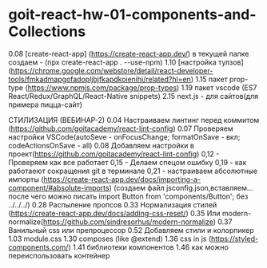 # goit-react-hw-01-components-and-Collections

0.08 [create-react-app] (https://create-react-app.dev/) в текущей папке
создаем - (npx create-react-app . --use-npm) 1.10 [настройка тулзов]
(https://chrome.google.com/webstore/detail/react-developer-tools/fmkadmapgofadopljbjfkapdkoienihi/related?hl=en)
1.15 пакет prop-type (https://www.npmjs.com/package/prop-types) 1.19 пакет
vscode (ES7 React/Redux/GraphQL/React-Native snippets) 2.15 next.js - для
сайтов(для примера пицца-сайт)

CТИЛИЗАЦИЯ (ВЕБИНАР-2) 0.04 Настраиваем линтинг перед коммитом
(https://github.com/goitacademy/react-lint-config) 0.07 Проверяем настройки
VSCode(autoSeve - onFocusChange; formatOnSave - вкл; codeActionsOnSave - all)
0.08 Добавляем настройки в
проект(https://github.com/goitacademy/react-lint-config) 0,12 - Проверяем как
все работает 0,15 - Делаем спецом ошибку 0,19 - как работаеют сокращения git в
терминале 0,21 - настраиваем абсолютные импорты
(https://create-react-app.dev/docs/importing-a-component/#absolute-imports)
(создаем файл jsconfig.json,вставляем... после чего можно писать import Button
from 'components/Button'; без ../../../) 0.28 Распыление пропсов 0.33
Нормализация стилей (https://create-react-app.dev/docs/adding-css-reset/) 0.35
Или modern-normalize(https://github.com/sindresorhus/modern-normalize) 0.37
Ванильный css или препроцессор 0.52 Добавляем стили и колорпикер 1.03 module.css
1.30 composes (like @extend) 1.36 css in js (https://styled-components.com/)
1.41 библиотеки компонентов 1.46 как можно переиспользовать контейнер

